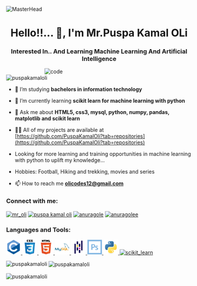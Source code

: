 ![MasterHead](https://www.softwareone.com/-/media/global/social-media-and-blog/hero/implementing-artificial-intelligence-part-1-hero.jpg?rev=56ebf75efd06466786861433a1cae008&sc_lang=en-be&hash=705D747C1F39E295D2BFB19901067B5B)
<h1 align="center">Hello!!... 👋, I'm Mr.Puspa Kamal OLi</h1>
<h3 align="center">Interested In.. And Learning Machine Learning And Artificial Intelligence</h3>
<img align='right' src="https://camo.githubusercontent.com/5ddf73ad3a205111cf8c686f687fc216c2946a75005718c8da5b837ad9de78c9/68747470733a2f2f7468756d62732e6766796361742e636f6d2f4576696c4e657874446576696c666973682d736d616c6c2e676966" alt="code" width="400">

<p align="left"> <img src="https://komarev.com/ghpvc/?username=puspakamaloli&label=Profile%20views&color=0e75b6&style=flat" alt="puspakamaloli" /> </p>

- 🔭 I’m studying **bachelors in information technology**

- 🌱 I’m currently learning **scikit learn for machine learning with python**



- 💬 Ask me about **HTML5, css3, mysql,  python,  numpy,  pandas,   matplotlib  and  scikit learn**
- 👨‍💻 All of my projects are available at [https://github.com/PuspaKamalOli?tab=repositories](https://github.com/PuspaKamalOli?tab=repositories)
- Looking for more learning and training opportunities in machine learning with python to uplift my knowledge...


- Hobbies: Football, Hiking and trekking, movies and series
- 📫 How to reach me **olicodes12@gmail.com**

<h3 align="left">Connect with me:</h3>
<p align="left">
<a href="https://twitter.com/mr_oli12" target="blank"><img align="center" src="https://raw.githubusercontent.com/rahuldkjain/github-profile-readme-generator/master/src/images/icons/Social/twitter.svg" alt="mr_oli" height="30" width="40" /></a>
<a href="https://www.linkedin.com/in/puspa-kamal-oli-a7a0b9227/?lipi=urn%3Ali%3Apage%3Ad_flagship3_feed%3BKz8r5CJrQt%2BE%2FlgSMPL0Fw%3D%3D" target="blank"><img align="center" src="https://raw.githubusercontent.com/rahuldkjain/github-profile-readme-generator/master/src/images/icons/Social/linked-in-alt.svg" alt="puspa kamal oli" height="30" width="40" /></a>
<a href="https://www.facebook.com/profile.php?id=100055777807875" target="blank"><img align="center" src="https://raw.githubusercontent.com/rahuldkjain/github-profile-readme-generator/master/src/images/icons/Social/facebook.svg" alt="anuragole" height="30" width="40" /></a>
<a href="https://instagram.com/anuragolee" target="blank"><img align="center" src="https://raw.githubusercontent.com/rahuldkjain/github-profile-readme-generator/master/src/images/icons/Social/instagram.svg" alt="anuragolee" height="30" width="40" /></a>
</p>

<h3 align="left">Languages and Tools:</h3>
<p align="left"> <a href="https://www.cprogramming.com/" 
    target="_blank" rel="noreferrer"> <img src="https://raw.githubusercontent.com/devicons/devicon/master/icons/c/c-original.svg" alt="c" width="40" height="40"/> </a> <a href="https://www.w3schools.com/css/" target="_blank" rel="noreferrer"> <img src="https://raw.githubusercontent.com/devicons/devicon/master/icons/css3/css3-original-wordmark.svg" alt="css3" width="40" height="40"/> </a> 
    <a href="https://www.w3.org/html/" target="_blank" rel="noreferrer"> <img src="https://raw.githubusercontent.com/devicons/devicon/master/icons/html5/html5-original-wordmark.svg" alt="html5" width="40" height="40"/> </a> 
    <a href="https://www.mysql.com/" target="_blank" rel="noreferrer"> <img src="https://raw.githubusercontent.com/devicons/devicon/master/icons/mysql/mysql-original-wordmark.svg" alt="mysql" width="40" height="40"/> </a> 
    <a href="https://pandas.pydata.org/" target="_blank" rel="noreferrer"> <img src="https://raw.githubusercontent.com/devicons/devicon/2ae2a900d2f041da66e950e4d48052658d850630/icons/pandas/pandas-original.svg" alt="pandas" width="40" height="40"/> </a> <a href="https://www.photoshop.com/en" target="_blank" rel="noreferrer"> <img src="https://raw.githubusercontent.com/devicons/devicon/master/icons/photoshop/photoshop-line.svg" alt="photoshop" width="40" height="40"/> </a> <a href="https://www.python.org" target="_blank" rel="noreferrer"> <img src="https://raw.githubusercontent.com/devicons/devicon/master/icons/python/python-original.svg" alt="python" width="40" height="40"/> </a> <a href="https://scikit-learn.org/" target="_blank" rel="noreferrer"> <img src="https://upload.wikimedia.org/wikipedia/commons/0/05/Scikit_learn_logo_small.svg" alt="scikit_learn" width="40" height="40"/> </a> </p>

<p><img align="left" src="https://github-readme-stats.vercel.app/api/top-langs?username=puspakamaloli&show_icons=true&locale=en&layout=compact" 
    alt="puspakamaloli" /></p>

<p>&nbsp;<img align="center" src="https://github-readme-stats.vercel.app/api?username=puspakamaloli&show_icons=true&locale=en" alt="puspakamaloli" /></p>

<p><img align="center" src="https://github-readme-streak-stats.herokuapp.com/?user=puspakamaloli&" alt="puspakamaloli" /></p>
